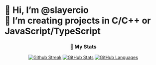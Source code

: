 # 👋 Hi, I’m @slayercio <br> 👀 I’m creating projects in C/C++ or JavaScript/TypeScript


<div align="center">

  ### 🔖 My Stats

[![Github Streak](https://streak-stats.demolab.com/?user=slayercio&theme=radical&hide_border=true)](https://git.io/streak-stats)
[![GitHub Stats](https://github-readme-stats.vercel.app/api?username=slayercio&show_icons=true&hide_border=true&theme=radical&count_private=true)](https://github.com/anuraghazra/github-readme-stats)
[![GitHub Languages](https://github-readme-stats.vercel.app/api/top-langs/?&username=slayercio&layout=compact&hide_border=true&langs_count=8&theme=radical)](https://github.com/anuraghazra/github-readme-stats)

</div>
